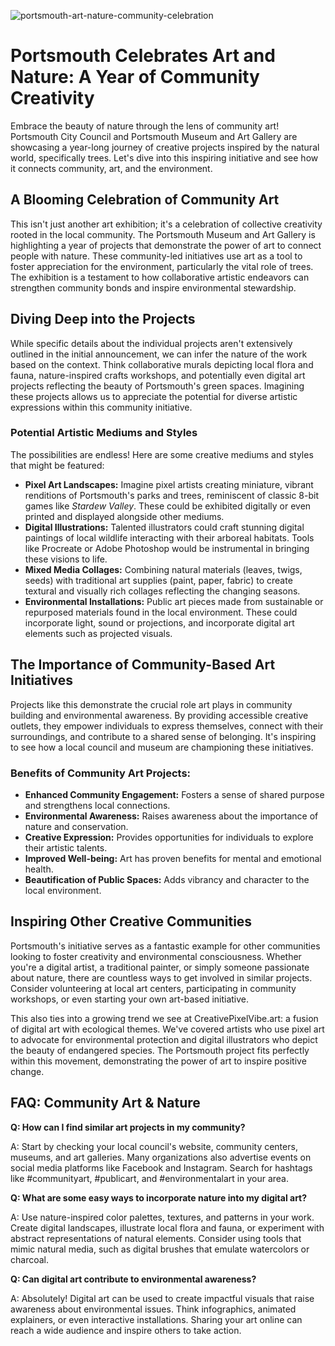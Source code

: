![portsmouth-art-nature-community-celebration](https://images.pexels.com/photos/11977045/pexels-photo-11977045.jpeg?auto=compress&cs=tinysrgb&fit=crop&h=627&w=1200)

# Portsmouth Celebrates Art and Nature: A Year of Community Creativity

Embrace the beauty of nature through the lens of community art! Portsmouth City Council and Portsmouth Museum and Art Gallery are showcasing a year-long journey of creative projects inspired by the natural world, specifically trees. Let's dive into this inspiring initiative and see how it connects community, art, and the environment.

## A Blooming Celebration of Community Art

This isn't just another art exhibition; it's a celebration of collective creativity rooted in the local community. The Portsmouth Museum and Art Gallery is highlighting a year of projects that demonstrate the power of art to connect people with nature. These community-led initiatives use art as a tool to foster appreciation for the environment, particularly the vital role of trees. The exhibition is a testament to how collaborative artistic endeavors can strengthen community bonds and inspire environmental stewardship.

## Diving Deep into the Projects

While specific details about the individual projects aren't extensively outlined in the initial announcement, we can infer the nature of the work based on the context. Think collaborative murals depicting local flora and fauna, nature-inspired crafts workshops, and potentially even digital art projects reflecting the beauty of Portsmouth's green spaces. Imagining these projects allows us to appreciate the potential for diverse artistic expressions within this community initiative.

### Potential Artistic Mediums and Styles

The possibilities are endless! Here are some creative mediums and styles that might be featured:

*   **Pixel Art Landscapes:** Imagine pixel artists creating miniature, vibrant renditions of Portsmouth's parks and trees, reminiscent of classic 8-bit games like *Stardew Valley*. These could be exhibited digitally or even printed and displayed alongside other mediums.
*   **Digital Illustrations:** Talented illustrators could craft stunning digital paintings of local wildlife interacting with their arboreal habitats. Tools like Procreate or Adobe Photoshop would be instrumental in bringing these visions to life.
*   **Mixed Media Collages:** Combining natural materials (leaves, twigs, seeds) with traditional art supplies (paint, paper, fabric) to create textural and visually rich collages reflecting the changing seasons. 
*   **Environmental Installations:** Public art pieces made from sustainable or repurposed materials found in the local environment. These could incorporate light, sound or projections, and incorporate digital art elements such as projected visuals.

## The Importance of Community-Based Art Initiatives

Projects like this demonstrate the crucial role art plays in community building and environmental awareness. By providing accessible creative outlets, they empower individuals to express themselves, connect with their surroundings, and contribute to a shared sense of belonging. It's inspiring to see how a local council and museum are championing these initiatives.

### Benefits of Community Art Projects:

*   **Enhanced Community Engagement:** Fosters a sense of shared purpose and strengthens local connections.
*   **Environmental Awareness:** Raises awareness about the importance of nature and conservation.
*   **Creative Expression:** Provides opportunities for individuals to explore their artistic talents.
*   **Improved Well-being:** Art has proven benefits for mental and emotional health.
*   **Beautification of Public Spaces:** Adds vibrancy and character to the local environment.

## Inspiring Other Creative Communities

Portsmouth's initiative serves as a fantastic example for other communities looking to foster creativity and environmental consciousness. Whether you're a digital artist, a traditional painter, or simply someone passionate about nature, there are countless ways to get involved in similar projects. Consider volunteering at local art centers, participating in community workshops, or even starting your own art-based initiative.

This also ties into a growing trend we see at CreativePixelVibe.art: a fusion of digital art with ecological themes. We've covered artists who use pixel art to advocate for environmental protection and digital illustrators who depict the beauty of endangered species. The Portsmouth project fits perfectly within this movement, demonstrating the power of art to inspire positive change.

## FAQ: Community Art & Nature

**Q: How can I find similar art projects in my community?**

A: Start by checking your local council's website, community centers, museums, and art galleries. Many organizations also advertise events on social media platforms like Facebook and Instagram. Search for hashtags like #communityart, #publicart, and #environmentalart in your area.

**Q: What are some easy ways to incorporate nature into my digital art?**

A: Use nature-inspired color palettes, textures, and patterns in your work. Create digital landscapes, illustrate local flora and fauna, or experiment with abstract representations of natural elements. Consider using tools that mimic natural media, such as digital brushes that emulate watercolors or charcoal.

**Q: Can digital art contribute to environmental awareness?**

A: Absolutely! Digital art can be used to create impactful visuals that raise awareness about environmental issues. Think infographics, animated explainers, or even interactive installations. Sharing your art online can reach a wide audience and inspire others to take action.
